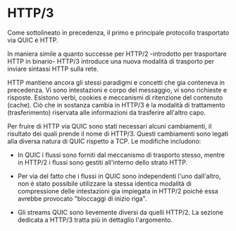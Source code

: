 # HTTP/3

Come sottolineato in precedenza, il primo e principale protocollo trasportato
via QUIC è HTTP.

In maniera simile a quanto successe per HTTP/2 -introdotto per trasportare
HTTP in binario- HTTP/3 introduce una nuova modalità di trasporto per inviare
sintassi HTTP sulla rete.

HTTP mantiene ancora gli stessi paradigmi e concetti che gia conteneva in
precedenza. Vi sono intestazioni e corpo del messaggio, vi sono richieste e
risposte. Esistono verbi, cookies e meccanismi di ritenzione del contenuto
(cache). Ciò che in sostanza cambia in HTTP/3 è la modalità di trattamento
(trasferimento) riservata alle informazioni da trasferire all'altro capo.

Per fruire di HTTP via QUIC sono stati necessari alcuni cambiamenti, il
risultato dei quali prende il nome di HTTP/3. Questi cambiamenti sono legati
alla diversa natura di QUIC rispetto a TCP. Le modifiche includono:

 - In QUIC i flussi sono forniti dal meccanismo di trasporto stesso, mentre
   in HTTP/2 i flussi sono gestiti all'interno dello strato HTTP.

 - Per via del fatto che i flussi in QUIC sono independenti l'uno dall'altro,
   non è stato possibile utilizzare la stessa identica modalità di compressione
   delle intestazioni gia impiegata in HTTP/2 poichè essa avrebbe provocato
   "bloccaggi di inizio riga".

 - Gli streams QUIC sono lievemente diversi da quelli HTTP/2. La sezione
   dedicata a HTTP/3 tratta più in dettaglio l'argomento.
